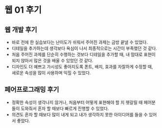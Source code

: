 # 웹 01 후기

## 웹 개발 후기
- 바로 전에 한 실습보다는 난이도가 쉬워서 주어진 과제는 금방 끝낼 수 있었다.
- 디테일을 추가하는데 생각보다 욕심이 나서 최종적으로는 시간이 부족했던 것 같다.
- 처음 주어진 과제를 단순히 수행하는 것보다 디테일을 추가할 때, 내 맘대로 표현이 되지 않아서 많은 것을 배울 수 있었던 것 같다.
- 디자인도 더 예쁘고 가시성도 좋아지도록 폰트, 배치, 효과를 자잘하게 수정할 때, 새로운 속성을 많이 사용하며 익힐 수 있었다.


## 페어프로그래밍 후기
- 정확한 속성이 생각나지 않거나, 처음부터 어떻게 표현해야 할 지 헷갈릴 때 페어분들이 도와줘서 혼자 할 때보다 빠르게 진행할 수 있었다.
- 의견도 혼자 할 때보다 많이 내게 되고 내가 생각하지 못한 아이디어를 들을 수 있어서 좋았다.